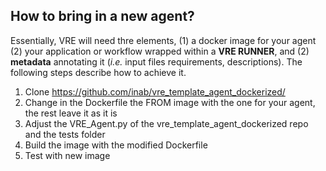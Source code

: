 ## How to bring in a new agent?
Essentially, VRE will need thre elements, (1) a docker image for your agent (2) your application or workflow wrapped within a **VRE RUNNER**, and (2) **metadata** annotating it (*i.e.* input files requirements, descriptions). The following steps describe how to achieve it.

1. Clone https://github.com/inab/vre_template_agent_dockerized/​
2. Change in the Dockerfile the FROM image with the one for your agent, the rest leave it as it is​
3. Adjust the VRE_Agent.py of the vre_template_agent_dockerized repo and the tests folder​
4. Build the image with the modified Dockerfile​
5. Test with new image​

